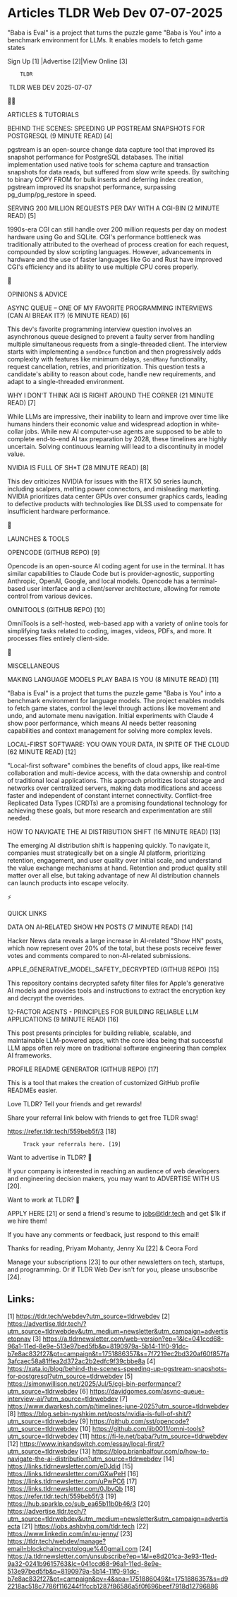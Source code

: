 # Articles TLDR Web Dev 07-07-2025

"Baba is Eval" is a project that turns the puzzle game "Baba is You"
into a benchmark environment for LLMs. It enables models to fetch game
states ‌ ‌ ‌ ‌ ‌ ‌ ‌ ‌ ‌ ‌ ‌ ‌ ‌ ‌ ‌ ‌ ‌ ‌ ‌ ‌ ‌ ‌ ‌ ‌ ‌ ‌  ‌ ‌ ‌ ‌ ‌ ‌ ‌ ‌ ‌ ‌ ‌ ‌ ‌ ‌ ‌ ‌ ‌ ‌ ‌ ‌ ‌ ‌ ‌ ‌ ‌ ‌ 


 Sign Up [1] |Advertise [2]|View Online [3] 

		TLDR 

 TLDR WEB DEV 2025-07-07

🧑‍💻 

ARTICLES & TUTORIALS

 BEHIND THE SCENES: SPEEDING UP PGSTREAM SNAPSHOTS FOR POSTGRESQL (9
MINUTE READ) [4] 

 pgstream is an open-source change data capture tool that improved its
snapshot performance for PostgreSQL databases. The initial
implementation used native tools for schema capture and transaction
snapshots for data reads, but suffered from slow write speeds. By
switching to binary COPY FROM for bulk inserts and deferring index
creation, pgstream improved its snapshot performance, surpassing
pg_dump/pg_restore in speed. 

 SERVING 200 MILLION REQUESTS PER DAY WITH A CGI-BIN (2 MINUTE READ)
[5] 

 1990s-era CGI can still handle over 200 million requests per day on
modest hardware using Go and SQLite. CGI's performance bottleneck was
traditionally attributed to the overhead of process creation for each
request, compounded by slow scripting languages. However, advancements
in hardware and the use of faster languages like Go and Rust have
improved CGI's efficiency and its ability to use multiple CPU cores
properly. 

🧠 

OPINIONS & ADVICE

 ASYNC QUEUE – ONE OF MY FAVORITE PROGRAMMING INTERVIEWS (CAN AI
BREAK IT?) (6 MINUTE READ) [6] 

 This dev's favorite programming interview question involves an
asynchronous queue designed to prevent a faulty server from handling
multiple simultaneous requests from a single-threaded client. The
interview starts with implementing a `sendOnce` function and then
progressively adds complexity with features like minimum delays,
`sendMany` functionality, request cancellation, retries, and
prioritization. This question tests a candidate's ability to reason
about code, handle new requirements, and adapt to a single-threaded
environment. 

 WHY I DON'T THINK AGI IS RIGHT AROUND THE CORNER (21 MINUTE READ) [7]


 While LLMs are impressive, their inability to learn and improve over
time like humans hinders their economic value and widespread adoption
in white-collar jobs. While new AI computer-use agents are supposed to
be able to complete end-to-end AI tax preparation by 2028, these
timelines are highly uncertain. Solving continuous learning will lead
to a discontinuity in model value. 

 NVIDIA IS FULL OF SH*T (28 MINUTE READ) [8] 

 This dev criticizes NVIDIA for issues with the RTX 50 series launch,
including scalpers, melting power connectors, and misleading
marketing. NVIDIA prioritizes data center GPUs over consumer graphics
cards, leading to defective products with technologies like DLSS used
to compensate for insufficient hardware performance. 

🚀 

LAUNCHES & TOOLS

 OPENCODE (GITHUB REPO) [9] 

 Opencode is an open-source AI coding agent for use in the terminal.
It has similar capabilities to Claude Code but is provider-agnostic,
supporting Anthropic, OpenAI, Google, and local models. Opencode has a
terminal-based user interface and a client/server architecture,
allowing for remote control from various devices. 

 OMNITOOLS (GITHUB REPO) [10] 

 OmniTools is a self-hosted, web-based app with a variety of online
tools for simplifying tasks related to coding, images, videos, PDFs,
and more. It processes files entirely client-side. 

🎁 

MISCELLANEOUS

 MAKING LANGUAGE MODELS PLAY BABA IS YOU (8 MINUTE READ) [11] 

 "Baba is Eval" is a project that turns the puzzle game "Baba is You"
into a benchmark environment for language models. The project enables
models to fetch game states, control the level through actions like
movement and undo, and automate menu navigation. Initial experiments
with Claude 4 show poor performance, which means AI needs better
reasoning capabilities and context management for solving more complex
levels. 

 LOCAL-FIRST SOFTWARE: YOU OWN YOUR DATA, IN SPITE OF THE CLOUD (62
MINUTE READ) [12] 

 "Local-first software" combines the benefits of cloud apps, like
real-time collaboration and multi-device access, with the data
ownership and control of traditional local applications. This approach
prioritizes local storage and networks over centralized servers,
making data modifications and access faster and independent of
constant internet connectivity. Conflict-free Replicated Data Types
(CRDTs) are a promising foundational technology for achieving these
goals, but more research and experimentation are still needed. 

 HOW TO NAVIGATE THE AI DISTRIBUTION SHIFT (16 MINUTE READ) [13] 

 The emerging AI distribution shift is happening quickly. To navigate
it, companies must strategically bet on a single AI platform,
prioritizing retention, engagement, and user quality over initial
scale, and understand the value exchange mechanisms at hand. Retention
and product quality still matter over all else, but taking advantage
of new AI distribution channels can launch products into escape
velocity. 

⚡ 

QUICK LINKS

 DATA ON AI-RELATED SHOW HN POSTS (7 MINUTE READ) [14] 

 Hacker News data reveals a large increase in AI-related "Show HN"
posts, which now represent over 20% of the total, but these posts
receive fewer votes and comments compared to non-AI-related
submissions. 

 APPLE_GENERATIVE_MODEL_SAFETY_DECRYPTED (GITHUB REPO) [15] 

 This repository contains decrypted safety filter files for Apple's
generative AI models and provides tools and instructions to extract
the encryption key and decrypt the overrides. 

 12-FACTOR AGENTS - PRINCIPLES FOR BUILDING RELIABLE LLM APPLICATIONS
(9 MINUTE READ) [16] 

 This post presents principles for building reliable, scalable, and
maintainable LLM-powered apps, with the core idea being that
successful LLM apps often rely more on traditional software
engineering than complex AI frameworks. 

 PROFILE README GENERATOR (GITHUB REPO) [17] 

 This is a tool that makes the creation of customized GitHub profile
READMEs easier. 

Love TLDR? Tell your friends and get rewards!

 Share your referral link below with friends to get free TLDR swag! 

 https://refer.tldr.tech/559beb5f/3 [18] 

		 Track your referrals here. [19] 

Want to advertise in TLDR? 📰

 If your company is interested in reaching an audience of web
developers and engineering decision makers, you may want to ADVERTISE
WITH US [20]. 

Want to work at TLDR? 💼

 APPLY HERE [21] or send a friend's resume to jobs@tldr.tech and get
$1k if we hire them! 

 If you have any comments or feedback, just respond to this email! 

Thanks for reading, 
Priyam Mohanty, Jenny Xu [22] & Ceora Ford 

 Manage your subscriptions [23] to our other newsletters on tech,
startups, and programming. Or if TLDR Web Dev isn't for you, please
unsubscribe [24]. 

 

Links:
------
[1] https://tldr.tech/webdev?utm_source=tldrwebdev
[2] https://advertise.tldr.tech/?utm_source=tldrwebdev&utm_medium=newsletter&utm_campaign=advertisetopnav
[3] https://a.tldrnewsletter.com/web-version?ep=1&lc=041ccd68-96a1-11ed-8e9e-513e97bed5fb&p=8190979a-5b14-11f0-91dc-b7e8ac832f27&pt=campaign&t=1751886357&s=7f7219ec2bd320af60f857fa3afcaec58a81ffea2d372ac2b2edfc9f39cbbe8a
[4] https://xata.io/blog/behind-the-scenes-speeding-up-pgstream-snapshots-for-postgresql?utm_source=tldrwebdev
[5] https://simonwillison.net/2025/Jul/5/cgi-bin-performance/?utm_source=tldrwebdev
[6] https://davidgomes.com/async-queue-interview-ai/?utm_source=tldrwebdev
[7] https://www.dwarkesh.com/p/timelines-june-2025?utm_source=tldrwebdev
[8] https://blog.sebin-nyshkim.net/posts/nvidia-is-full-of-shit/?utm_source=tldrwebdev
[9] https://github.com/sst/opencode?utm_source=tldrwebdev
[10] https://github.com/iib0011/omni-tools?utm_source=tldrwebdev
[11] https://fi-le.net/baba/?utm_source=tldrwebdev
[12] https://www.inkandswitch.com/essay/local-first/?utm_source=tldrwebdev
[13] https://blog.brianbalfour.com/p/how-to-navigate-the-ai-distribution?utm_source=tldrwebdev
[14] https://links.tldrnewsletter.com/eDJdjd
[15] https://links.tldrnewsletter.com/GXwPeH
[16] https://links.tldrnewsletter.com/uPwPC6
[17] https://links.tldrnewsletter.com/0JbvQb
[18] https://refer.tldr.tech/559beb5f/3
[19] https://hub.sparklp.co/sub_ea65b11b0b46/3
[20] https://advertise.tldr.tech/?utm_source=tldrwebdev&utm_medium=newsletter&utm_campaign=advertisecta
[21] https://jobs.ashbyhq.com/tldr.tech
[22] https://www.linkedin.com/in/xu-jenny/
[23] https://tldr.tech/webdev/manage?email=blockchaincryptologue%40gmail.com
[24] https://a.tldrnewsletter.com/unsubscribe?ep=1&l=e8d201ca-3e93-11ed-9a32-0241b9615763&lc=041ccd68-96a1-11ed-8e9e-513e97bed5fb&p=8190979a-5b14-11f0-91dc-b7e8ac832f27&pt=campaign&pv=4&spa=1751886049&t=1751886357&s=d92218ac518c7786f116244f1fccb1287f86586a5f0f696beef7918d12796886
